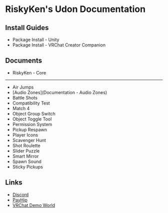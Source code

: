# RiskyKen's Udon Documentation

## Install Guides

- Package Install - Unity
- Package Install - VRChat Creator Companion

## Documents

- RiskyKen - Core
* * *
- Air Jumps
- [Audio Zones](Documentation - Audio Zones)
- Battle Shots
- Compatibility Test
- Match 4
- Object Group Switch
- Object Toggle Tool
- Permission System
- Pickup Respawn
- Player Icons
- Scavenger Hunt
- Shot Roulette 
- Slider Puzzle
- Smart Mirror
- Spawn Sound
- Sticky Pickups

## Links

- [Discord](https://discord.gg/tDgEmFZp5z)
- [PayHip](https://payhip.com/RiskyKen)
- [VRChat Demo World](https://vrchat.com/home/world/wrld_c220f9c7-f451-403b-bfae-89165c0eca5d)